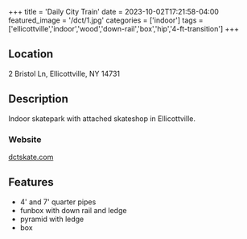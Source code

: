 +++
title = 'Daily City Train'
date = 2023-10-02T17:21:58-04:00
featured_image = '/dct/1.jpg'
categories = ['indoor']
tags = ['ellicottville','indoor','wood','down-rail','box','hip','4-ft-transition']
+++

## Location

2 Bristol Ln, Ellicottville, NY 14731

## Description

Indoor skatepark with attached skateshop in Ellicottville.

### Website

[dctskate.com](https://dctskate.com/)

## Features

- 4' and 7' quarter pipes
- funbox with down rail and ledge
- pyramid with ledge
- box
